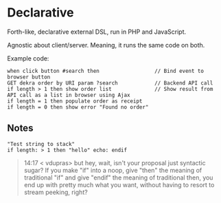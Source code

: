 # Declarative

Forth-like, declarative external DSL, run in PHP and JavaScript.

Agnostic about client/server. Meaning, it runs the same code on both.

Example code:

    when click button #search then                  // Bind event to browser button
    GET dekra order by URI param ?search            // Backend API call
    if length > 1 then show order list              // Show result from API call as a list in browser using Ajax
    if length = 1 then populate order as receipt
    if length = 0 then show error "Found no order"

## Notes

    "Test string to stack"
    if length: > 1 then "hello" echo: endif

> 14:17 < vdupras> but hey, wait, isn't your proposal just syntactic sugar? If you make "if" into a noop, give "then" the meaning of traditional "if" and give "endif" the meaning of traditional then, you end up with pretty much what you want, without having to resort to stream peeking, right?
